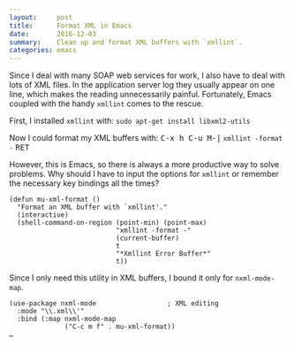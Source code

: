 ```yaml
---
layout:     post
title:      Format XML in Emacs
date:       2016-12-03
summary:    Clean up and format XML buffers with `xmllint`.
categories: emacs
---
```


Since I deal with many SOAP web services for work, I also have to deal with lots
of XML files. In the application server log they usually appear on one line,
which makes the reading unnecessarily painful. Fortunately, Emacs coupled with
the handy `xmllint` comes to the rescue.

First, I installed `xmllint` with: `sudo apt-get install libxml2-utils`

Now I could format my XML buffers with: <kbd>C-x h C-u M-|</kbd> `xmllint
-format -` <kbd>RET</kbd>

However, this is Emacs, so there is always a more productive way to solve
problems. Why should I have to input the options for `xmllint` or remember the
necessary key bindings all the times?

``` emacs-lisp
(defun mu-xml-format ()
  "Format an XML buffer with `xmllint'."
  (interactive)
  (shell-command-on-region (point-min) (point-max)
                           "xmllint -format -"
                           (current-buffer)
                           t
                           "*Xmllint Error Buffer*"
                           t))
```
Since I only need this utility in XML buffers, I bound it only for
`nxml-mode-map`.

``` emacs-lisp
(use-package nxml-mode                  ; XML editing
  :mode "\\.xml\\'"
  :bind (:map nxml-mode-map
              ("C-c m f" . mu-xml-format))
…
```
